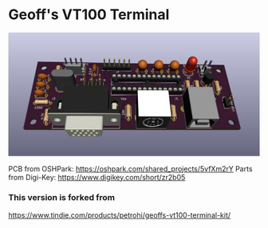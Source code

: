 # Geoff's VT100 Terminal
![](geoff_vt100_1.jpg)

PCB from OSHPark: <https://oshpark.com/shared_projects/5vfXm2rY>
Parts from Digi-Key: <https://www.digikey.com/short/zr2b05>

### This version is forked from
<https://www.tindie.com/products/petrohi/geoffs-vt100-terminal-kit/>

